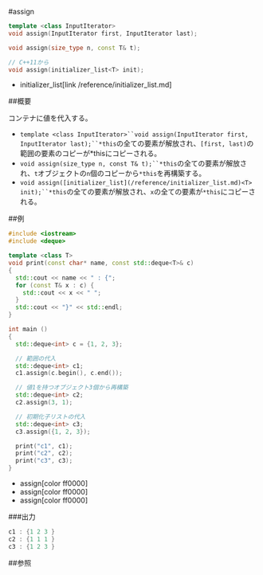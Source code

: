 #assign
```cpp
template <class InputIterator>
void assign(InputIterator first, InputIterator last);

void assign(size_type n, const T& t);

// C++11から
void assign(initializer_list<T> init);
```
* initializer_list[link /reference/initializer_list.md]

##概要

コンテナに値を代入する。

- `template <class InputIterator>``void assign(InputIterator first, InputIterator last);``*this`の全ての要素が解放され、`[first, last)`の範囲の要素のコピーが*thisにコピーされる。
- `void assign(size_type n, const T& t);``*this`の全ての要素が解放され、`t`オブジェクトの`n`個のコピーから`*this`を再構築する。
- `void assign([initializer_list](/reference/initializer_list.md)<T> init);``*this`の全ての要素が解放され、`x`の全ての要素が`*this`にコピーされる。


##例

```cpp
#include <iostream>
#include <deque>

template <class T>
void print(const char* name, const std::deque<T>& c)
{
  std::cout << name << " : {";
  for (const T& x : c) {
    std::cout << x << " ";
  }
  std::cout << "}" << std::endl;
}

int main ()
{
  std::deque<int> c = {1, 2, 3};

  // 範囲の代入
  std::deque<int> c1;
  c1.assign(c.begin(), c.end());

  // 値1を持つオブジェクト3個から再構築
  std::deque<int> c2;
  c2.assign(3, 1);

  // 初期化子リストの代入
  std::deque<int> c3;
  c3.assign({1, 2, 3});

  print("c1", c1);
  print("c2", c2);
  print("c3", c3);
}
```
* assign[color ff0000]
* assign[color ff0000]
* assign[color ff0000]

###出力

```cpp
c1 : {1 2 3 }
c2 : {1 1 1 }
c3 : {1 2 3 }
```

##参照


